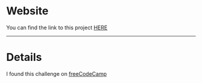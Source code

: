 # Website
You can find the link to this project [HERE](https://mihainegrisan.github.io/responsive_landing_page/)

---

# Details
I found this challenge on [freeCodeCamp](https://learn.freecodecamp.org/responsive-web-design/responsive-web-design-projects/build-a-product-landing-page/)
